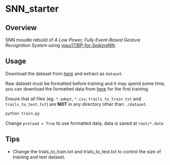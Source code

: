 # SNN_starter

## Overview

SNN moudle rebuild of *A Low Power, Fully Event-Based Gesture Recognition System* using [yjwu17/BP-for-SpikingNN](https://github.com/yjwu17/BP-for-SpikingNN).

## Usage

Download the dataset from [here](http://research.ibm.com/dvsgesture/) and extract as ```dataset```.

Raw dataset must be formatted before training and it may spend some time, you can download the formatted data from [here](https://cloud.tsinghua.edu.cn/d/a57761a2bc2945218eac/) for the first training.

Ensure that all files (eg. ```*.adept```, ```*.csv```, ```trails_to_train.txt``` and ```trails_to_test.txt```) are **NOT** in any directory other than ```./dataset```.

```bash
python train.py
```

Change ```preload = True``` to use formatted data, data is saved at ```root/*.data```

## Tips

* Change the trials_to_train.txt and trials_to_test.txt to control the size of training and test dataset.


